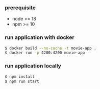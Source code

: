 ### prerequisite
* node >= 18
* npm >= 10


### run application with docker
``` bash
$ docker build --no-cache -t movie-app .
$ docker run -p 4200:4200 movie-app
```

### run application locally
``` bash
$ npm install
$ npm run start
```

